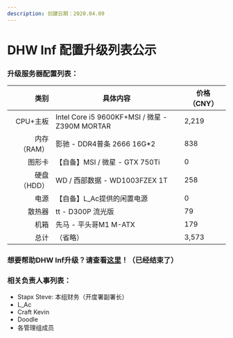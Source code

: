 ```yaml
---
description: 创建日期：2020.04.09
---
```


# DHW Inf 配置升级列表公示

### 升级服务器配置列表：

|      类别 | 具体内容                                         | 价格（CNY） |
| ------: | -------------------------------------------- | ------- |
|  CPU+主板 | Intel Core i5 9600KF+MSI / 微星 - Z390M MORTAR | 2,219   |
| 内存（RAM） | 影驰 - DDR4普条 2666 16G\*2                      | 838     |
|     图形卡 | 【自备】MSI / 微星 - GTX 750Ti                     | 0       |
| 硬盘（HDD） | WD / 西部数据 - WD1003FZEX 1T                    | 258     |
|      电源 | 【自备】L\_Ac提供的闲置电源                             | 0       |
|     散热器 | tt - D300P 流光版                               | 79      |
|      机箱 | 先马 - 平头哥M1 M-ATX                             | 179     |
|      总计 | （省略）                                         | ‭3,573‬ |

### 想要帮助DHW Inf升级？请查看[这里](inf-updating.md)！（已经结束了）

### 相关负责人事列表：

* Stapx Steve: 本组财务（开度署副署长）
* L\_Ac
* Craft Kevin
* Doodle
* 各管理组成员

